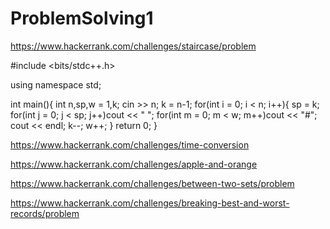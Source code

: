 # ProblemSolving1

https://www.hackerrank.com/challenges/staircase/problem

#include <bits/stdc++.h>

using namespace std;

int main(){
   int n,sp,w = 1,k;
    cin >> n;
    k = n-1;
    for(int i = 0; i < n; i++){
     sp = k;
     for(int j = 0; j < sp; j++)cout << " ";
     for(int m = 0; m < w; m++)cout << "#";
     cout << endl;
     k--;
     w++;
    }
    return 0;
}


https://www.hackerrank.com/challenges/time-conversion

https://www.hackerrank.com/challenges/apple-and-orange

https://www.hackerrank.com/challenges/between-two-sets/problem

https://www.hackerrank.com/challenges/breaking-best-and-worst-records/problem
